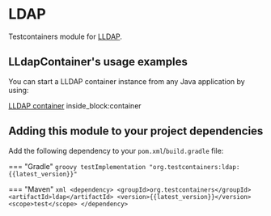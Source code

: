 # LDAP

Testcontainers module for [LLDAP](https://hub.docker.com/r/lldap/lldap).

## LLdapContainer's usage examples

You can start a LLDAP container instance from any Java application by using:

<!--codeinclude-->
[LLDAP container](../../modules/ldap/src/test/java/org/testcontainers/ldap/LLdapContainerTest.java) inside_block:container
<!--/codeinclude-->

## Adding this module to your project dependencies

Add the following dependency to your `pom.xml`/`build.gradle` file:

=== "Gradle"
    ```groovy
    testImplementation "org.testcontainers:ldap:{{latest_version}}"
    ```

=== "Maven"
    ```xml
    <dependency>
        <groupId>org.testcontainers</groupId>
        <artifactId>ldap</artifactId>
        <version>{{latest_version}}</version>
        <scope>test</scope>
    </dependency>
    ```
